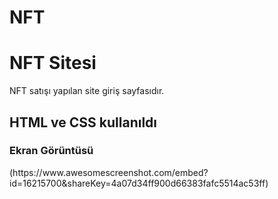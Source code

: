 # NFT
<h1> NFT Sitesi</h1>
NFT satışı yapılan site giriş sayfasıdır.

<h2>HTML ve CSS kullanıldı</h2>

<h3>Ekran Görüntüsü</h3>
(https://www.awesomescreenshot.com/embed?id=16215700&shareKey=4a07d34ff900d66383fafc5514ac53ff)
